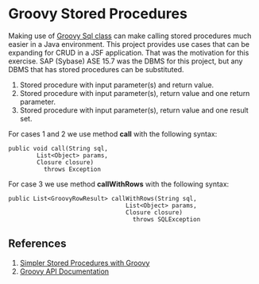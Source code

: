 # Groovy Stored Procedures

Making use of [Groovy Sql class](http://docs.groovy-lang.org/latest/html/api/groovy/sql/Sql.html) can make calling stored procedures much easier in a Java environment. This project provides use cases that can be expanding for CRUD in a JSF application. That was the motivation for this exercise. SAP (Sybase) ASE 15.7 was the DBMS for this project, but any DBMS that has stored procedures can be substituted.

1. Stored procedure with input parameter(s) and return value.
1. Stored procedure with input parameter(s), return value and one return parameter.
1. Stored procedure with input parameter(s), return value and one result set.

For cases 1 and 2 we use method **call** with the following syntax:

```
public void call(String sql,
        List<Object> params,
        Closure closure)
          throws Exception
```

For case 3  we use method **callWithRows** with the following syntax:

```
public List<GroovyRowResult> callWithRows(String sql,
                                 List<Object> params,
                                 Closure closure)
                                   throws SQLException
```

## References

1. [Simpler Stored Procedures with Groovy](https://objectpartners.com/2014/01/24/simpler-stored-procedures-with-groovy/)
1. [Groovy API Documentation](http://docs.groovy-lang.org/latest/html/gapi/)
